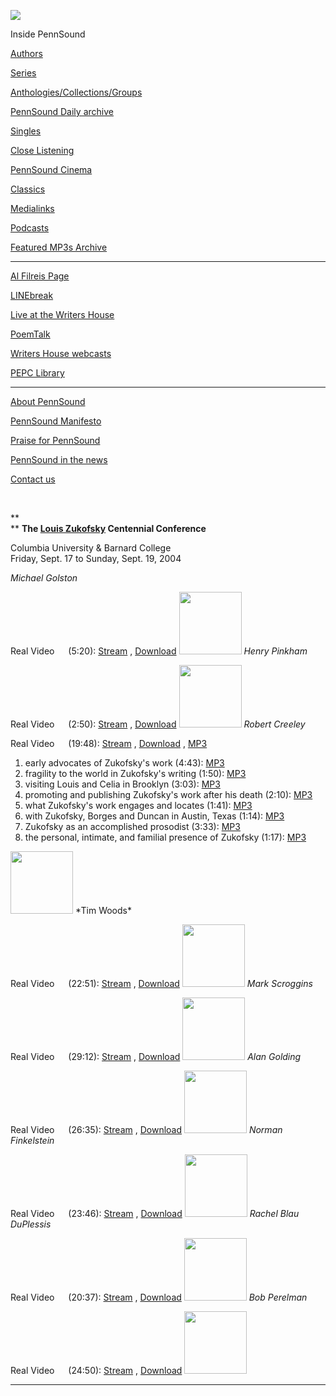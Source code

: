 ![](PennSound_flat.gif)

  

  
  

Inside PennSound

[Authors](authors.php)

[Series](series.php)

[Anthologies/Collections/Groups](anthologies.php)

[PennSound Daily archive](http://writing.upenn.edu/pennsound/daily)

[Singles](http://writing.upenn.edu/pennsound/singles)

[Close Listening](Close-Listening.php)

[PennSound Cinema](video.php)

[Classics](classics.php)

[Medialinks](http://writing.upenn.edu/wh/multimedia/medialinks/index.php)

[Podcasts](http://writing.upenn.edu/pennsound/podcasts.php)

[Featured MP3s Archive](featured-resources-archive.php)

------------------------------------------------------------------------

[Al Filreis Page](Filreis.html)

[LINEbreak](LINEbreak.html)

[Live at the Writers House](http://writing.upenn.edu/%7Ewh/involved/series/live/)

[PoemTalk](http://jacket2.org/content/poem-talk)

[Writers House webcasts](http://writing.upenn.edu/%7Ewh/webcasts/)

[PEPC
Library](http://writing.upenn.edu/pepc/contents.html)

------------------------------------------------------------------------

[About PennSound](http://writing.upenn.edu/pennsound/about.php)

[PennSound Manifesto](http://writing.upenn.edu/pennsound/manifesto.php)

<span class="quoted1">[Praise for PennSound](http://writing.upenn.edu/pennsound/praise.php)</span>

[PennSound in the news](http://writing.upenn.edu/pennsound/news)

[Contact us](mailto:pennsound@writing.upenn.edu)

 

**  
** **<span class="style2">The [Louis Zukofsky](Zukofsky.html) Centennial Conference</span>**  
  
Columbia University & Barnard College  
Friday, Sept. 17 to Sunday, Sept. 19, 2004

<span class="caption">*Michael Golston*</span>

Real Video <img src="images/Zukofsky-Conference/cu_icon_video.gif" width="14" height="8" />
(5:20): [Stream](http://www.columbia.edu/cu/news/media/04/300_louisZukofsky/michaelGolston.ram)
, [Download](http://media.sas.upenn.edu/pennsound/video/Zukofsky/Golston-Michael_Zukofsky-Conf.rm)
<img src="images/Zukofsky-Conference/michaelGolston.jpg" width="100" height="100" />
*Henry Pinkham*

Real Video <img src="images/Zukofsky-Conference/cu_icon_video.gif" width="14" height="8" />
(2:50): [Stream](http://www.columbia.edu/cu/news/media/04/300_louisZukofsky/henryPinkham.ram)
, [Download](http://media.sas.upenn.edu/pennsound/video/Zukofsky/Pinkham-Henry_Zukofsky-Conf.rm)
<img src="images/Zukofsky-Conference/henryPinkham.jpg" width="100" height="100" />
*Robert Creeley*

Real Video <img src="images/Zukofsky-Conference/cu_icon_video.gif" width="14" height="8" />
(19:48): [Stream](http://www.columbia.edu/cu/news/media/04/300_louisZukofsky/robertCreeley.ram)
, [Download](http://media.sas.upenn.edu/pennsound/video/Zukofsky/Creeley-Robert_Zukofsky-Conf.rm) ,
[MP3](http://media.sas.upenn.edu/pennsound/authors/Creeley/Zukofsky-Centennial/Creeley_Robert_Complete-Recording_Zukofsky-Centennial-Conference_Columbia_NYC_9-17-04.mp3)
1.  early advocates of Zukofsky's work (4:43): [MP3](http://media.sas.upenn.edu/pennsound/authors/Creeley/Zukofsky-Centennial/Creeley_Robert_01_early-advocates-of-Zukofskys-work_Zukofsky-Centennial-Conference_Columbia_NYC_9-17-04.mp3)
2.  fragility to the world in Zukofsky's writing (1:50): [MP3](http://media.sas.upenn.edu/pennsound/authors/Creeley/Zukofsky-Centennial/Creeley_Robert_02_fragility-to-the-world-in-Zukofskys-writing_Zukofsky-Centennial-Conference_Columbia_NYC_9-17-04.mp3)
3.  visiting Louis and Celia in Brooklyn (3:03): [MP3](http://media.sas.upenn.edu/pennsound/authors/Creeley/Zukofsky-Centennial/Creeley_Robert_03_visiting-Louis-and-Celia-in-Brooklyn_Zukofsky-Centennial-Conference_Columbia_NYC_9-17-04.mp3)
4.  promoting and publishing Zukofsky's work after his death (2:10): [MP3](http://media.sas.upenn.edu/pennsound/authors/Creeley/Zukofsky-Centennial/Creeley_Robert_04_promoting-and-publishing-Zukofskys-work-after-his-death_Zukofsky-Centennial-Conference_Columbia_NYC_9-17-04.mp3)
5.  what Zukofsky's work engages and locates (1:41): [MP3](http://media.sas.upenn.edu/pennsound/authors/Creeley/Zukofsky-Centennial/Creeley_Robert_05_what-Zukofskys-work-engages-and-locates_Zukofsky-Centennial-Conference_Columbia_NYC_9-17-04.mp3)
6.  with Zukofsky, Borges and Duncan in Austin, Texas (1:14): [MP3](http://media.sas.upenn.edu/pennsound/authors/Creeley/Zukofsky-Centennial/Creeley_Robert_06_with-Zukofsky-Duncan-and-Borges-in-Austin-TX_Zukofsky-Centennial-Conference_Columbia_NYC_9-17-04.mp3)
7.  Zukofsky as an accomplished prosodist (3:33): [MP3](http://media.sas.upenn.edu/pennsound/authors/Creeley/Zukofsky-Centennial/Creeley_Robert_07_Zukofsky-as-an-accomplished-prosidist_Zukofsky-Centennial-Conference_Columbia_NYC_9-17-04.mp3)
8.  the personal, intimate, and familial presence of Zukofsky (1:17): [MP3](http://media.sas.upenn.edu/pennsound/authors/Creeley/Zukofsky-Centennial/Creeley_Robert_08_the-personal-intimate-and-familial-presence-of-Zukofsky_Zukofsky-Centennial-Conference_Columbia_NYC_9-17-04.mp3)

<img src="images/Zukofsky-Conference/robertCreeley.jpg" width="100" height="100" />
*Tim Woods*

Real Video <img src="images/Zukofsky-Conference/cu_icon_video.gif" width="14" height="8" />
(22:51): [Stream](http://www.columbia.edu/cu/news/media/04/300_louisZukofsky/timWoods.ram)
, [Download](http://media.sas.upenn.edu/pennsound/video/Zukofsky/Woods-Tim_Zukofsky-Conf.rm)
<img src="images/Zukofsky-Conference/timWoods.jpg" width="100" height="100" />
*Mark Scroggins*

Real Video <img src="images/Zukofsky-Conference/cu_icon_video.gif" width="14" height="8" />
(29:12): [Stream](http://www.columbia.edu/cu/news/media/04/300_louisZukofsky/markScroggins.ram)
, [Download](http://media.sas.upenn.edu/pennsound/video/Zukofsky/Scroggins-Mark_Zukofsky-Conf.rm)
<img src="images/Zukofsky-Conference/markScroggins.jpg" width="100" height="100" />
*Alan Golding*

Real Video <img src="images/Zukofsky-Conference/cu_icon_video.gif" width="14" height="8" />
(26:35): [Stream](http://www.columbia.edu/cu/news/media/04/300_louisZukofsky/alanGolding.ram)
, [Download](http://media.sas.upenn.edu/pennsound/video/Zukofsky/Golding-Alan_Zukofsky-Conf.rm)
<img src="images/Zukofsky-Conference/alanGolding.jpg" width="100" height="100" />
*Norman Finkelstein*

Real Video <img src="images/Zukofsky-Conference/cu_icon_video.gif" width="14" height="8" />
(23:46): [Stream](http://www.columbia.edu/cu/news/media/04/300_louisZukofsky/normanFinkelstein.ram)
, [Download](http://media.sas.upenn.edu/pennsound/video/Zukofsky/Finkelstein-Norman_Zukofsky-Conf.rm)
<img src="images/Zukofsky-Conference/normanFinkelstein.jpg" width="100" height="100" />
*Rachel Blau DuPlessis*

Real Video <img src="images/Zukofsky-Conference/cu_icon_video.gif" width="14" height="8" />
(20:37): [Stream](http://www.columbia.edu/cu/news/media/04/300_louisZukofsky/rachelBlauDuPlessis.ram)
, [Download](http://media.sas.upenn.edu/pennsound/video/Zukofsky/DuPlessis-Rachel-Blau_Zukofsky-Conf.rm)
<img src="images/Zukofsky-Conference/rachelBlauDuPlessis.jpg" width="100" height="100" />
*Bob Perelman*

Real Video <img src="images/Zukofsky-Conference/cu_icon_video.gif" width="14" height="8" />
(24:50): [Stream](http://www.columbia.edu/cu/news/media/04/300_louisZukofsky/bobPerelman.ram)
, [Download](http://media.sas.upenn.edu/pennsound/video/Zukofsky/Perelman-Bob_Zukofsky-Conf.rm)
<img src="images/Zukofsky-Conference/bobPerelman.jpg" width="100" height="100" />
****
